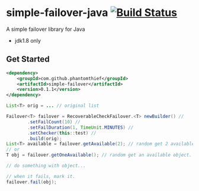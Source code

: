 simple-failover-java [![Build Status](https://travis-ci.org/PhantomThief/simple-failover-java.svg)](https://travis-ci.org/PhantomThief/simple-failover-java)
=======================

A simple failover library for Java

* jdk1.8 only

## Get Started

```xml
<dependency>
    <groupId>com.github.phantomthief</groupId>
    <artifactId>simple-failover</artifactId>
    <version>0.1.1</version>
</dependency>
```

```Java	
List<T> orig = ... // original list

Failover<T> failover = RecoverableCheckFailover.<T> newBuilder() //
        .setFailCount(10) //
        .setFailDuration(1, TimeUnit.MINUTES) //
        .setChecker(this::test) //
        .build(orig);
List<T> available = failover.getAvailable(2); // random get 2 available objects.
// or
T obj = failover.getOneAvailable(); // random get an available object.

// do something with object...

// when it fails, mark it.
failover.fail(obj);
```